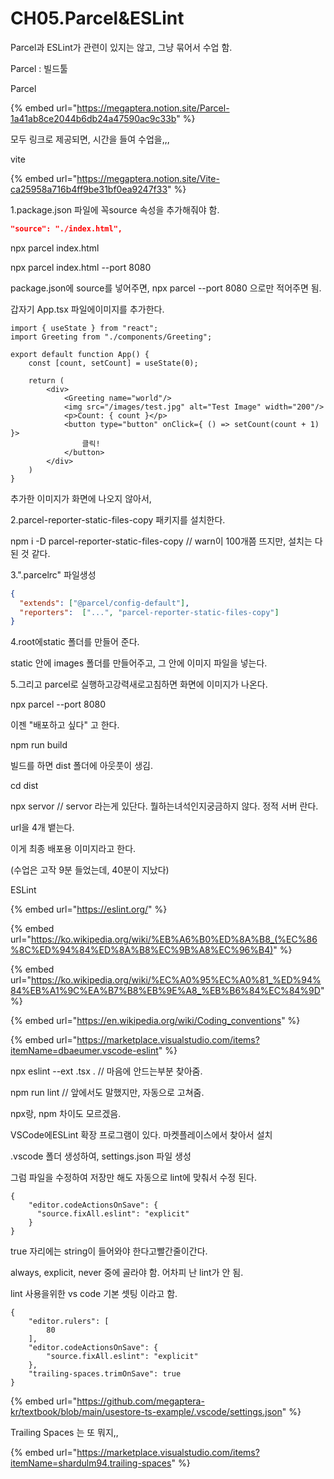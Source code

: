 # CH05.Parcel\&ESLint

Parcel과 ESLint가 관련이 있지는 않고, 그냥 묶어서 수업 함.

Parcel : 빌드툴

Parcel&#x20;

{% embed url="https://megaptera.notion.site/Parcel-1a41ab8ce2044b6db24a47590ac9c33b" %}

모두 링크로 제공되면, 시간을   들여 수업을,,,&#x20;

vite

{% embed url="https://megaptera.notion.site/Vite-ca25958a716b4ff9be31bf0ea9247f33" %}

1.package.json 파일에 꼭source 속성을 추가해줘야 함.

```json
"source": "./index.html",
```

npx parcel index.html

npx parcel index.html --port 8080&#x20;

package.json에 source를 넣어주면, npx parcel --port 8080 으로만 적어주면 됨.



갑자기  App.tsx 파일에이미지를 추가한다.

```typescriptreact
import { useState } from "react";
import Greeting from "./components/Greeting";

export default function App() {
    const [count, setCount] = useState(0);

    return (
        <div>
            <Greeting name="world"/>
            <img src="/images/test.jpg" alt="Test Image" width="200"/>
            <p>Count: { count }</p>
            <button type="button" onClick={ () => setCount(count + 1) }>
                클릭!
            </button>
        </div>
    )
}
```

추가한 이미지가 화면에 나오지 않아서,&#x20;

2.parcel-reporter-static-files-copy  패키지를 설치한다.

npm i -D parcel-reporter-static-files-copy // warn이 100개쯤 뜨지만, 설치는 다 된 것 같다.

3.".parcelrc" 파일생성

```json
{
  "extends": ["@parcel/config-default"],
  "reporters":  ["...", "parcel-reporter-static-files-copy"]
}
```

4.root에static 폴더를 만들어 준다.

static 안에 images 폴더를 만들어주고, 그 안에 이미지 파일을 넣는다.

5.그리고 parcel로 실행하고강력새로고침하면 화면에 이미지가 나온다.

npx parcel --port 8080



이젠 "배포하고 싶다" 고 한다.

npm run build

빌드를 하면 dist 폴더에 아웃풋이 생김.

cd dist

npx servor  // servor 라는게 있단다. 뭘하는녀석인지궁금하지 않다. 정적 서버 란다.

url을 4개 뱉는다.

이게 최종 배포용 이미지라고 한다.



(수업은 고작 9분 들었는데, 40분이 지났다)





ESLint

{% embed url="https://eslint.org/" %}

{% embed url="https://ko.wikipedia.org/wiki/%EB%A6%B0%ED%8A%B8_(%EC%86%8C%ED%94%84%ED%8A%B8%EC%9B%A8%EC%96%B4)" %}

{% embed url="https://ko.wikipedia.org/wiki/%EC%A0%95%EC%A0%81_%ED%94%84%EB%A1%9C%EA%B7%B8%EB%9E%A8_%EB%B6%84%EC%84%9D" %}

{% embed url="https://en.wikipedia.org/wiki/Coding_conventions" %}

{% embed url="https://marketplace.visualstudio.com/items?itemName=dbaeumer.vscode-eslint" %}



npx eslint --ext .tsx . // 마음에      안드는부분 찾아줌.

npm run lint // 앞에서도 말했지만, 자동으로 고쳐줌.

npx랑, npm 차이도 모르겠음.



VSCode에ESLint 확장 프로그램이 있다.  마켓플레이스에서 찾아서 설치

.vscode 폴더 생성하여, settings.json 파일 생성

그럼 파일을 수정하여 저장만 해도 자동으로 lint에 맞춰서 수정 된다.

```jsonc
{
    "editor.codeActionsOnSave": {
      "source.fixAll.eslint": "explicit"
    }
}
```

true 자리에는 string이 들어와야 한다고빨간줄이간다.

always, explicit, never 중에 골라야 함. 어차피 난 lint가 안 됨.



lint 사용을위한 vs code 기본 셋팅 이라고 함.

```jsonc
{
    "editor.rulers": [
        80
    ],
    "editor.codeActionsOnSave": {
        "source.fixAll.eslint": "explicit"
    },
    "trailing-spaces.trimOnSave": true
}
```

{% embed url="https://github.com/megaptera-kr/textbook/blob/main/usestore-ts-example/.vscode/settings.json" %}

Trailing Spaces  는 또 뭐지,,

{% embed url="https://marketplace.visualstudio.com/items?itemName=shardulm94.trailing-spaces" %}











